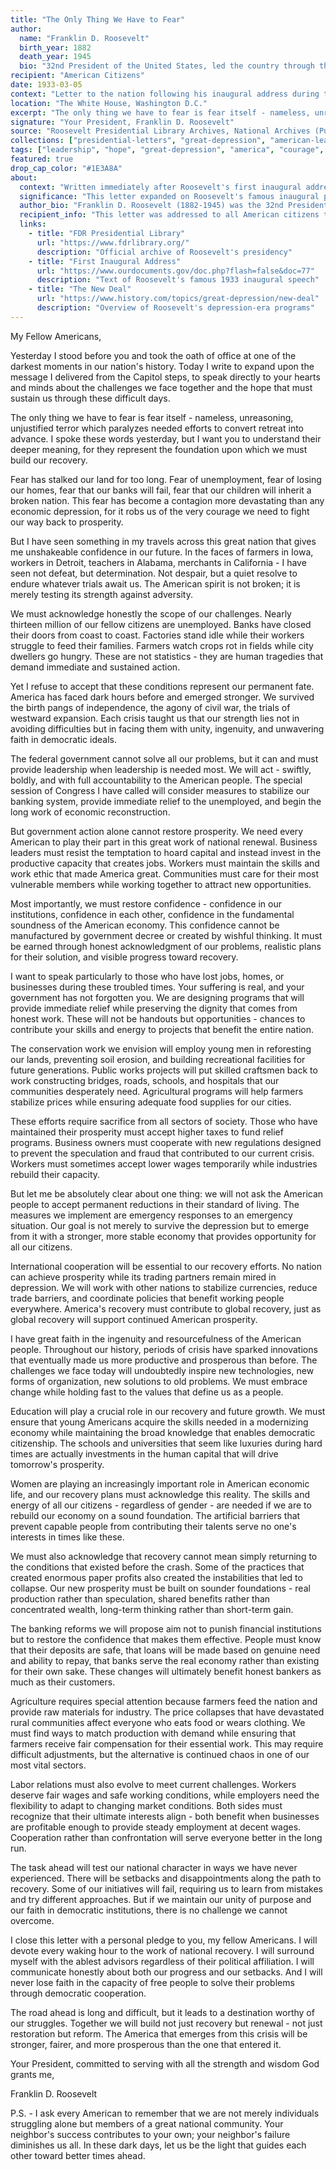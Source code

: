 ```yaml
---
title: "The Only Thing We Have to Fear"
author:
  name: "Franklin D. Roosevelt"
  birth_year: 1882
  death_year: 1945
  bio: "32nd President of the United States, led the country through the Great Depression and World War II"
recipient: "American Citizens"
date: 1933-03-05
context: "Letter to the nation following his inaugural address during the Great Depression"
location: "The White House, Washington D.C."
excerpt: "The only thing we have to fear is fear itself - nameless, unreasoning, unjustified terror which paralyzes needed efforts to convert retreat into advance."
signature: "Your President, Franklin D. Roosevelt"
source: "Roosevelt Presidential Library Archives, National Archives (Public Domain)"
collections: ["presidential-letters", "great-depression", "american-leadership", "public-service"]
tags: ["leadership", "hope", "great-depression", "america", "courage", "unity", "recovery"]
featured: true
drop_cap_color: "#1E3A8A"
about:
  context: "Written immediately after Roosevelt's first inaugural address on March 4, 1933, during the depths of the Great Depression. Banks were failing, unemployment was at 25%, and the American people were losing hope in their government and economic system."
  significance: "This letter expanded on Roosevelt's famous inaugural phrase about fear itself, outlining his vision for national recovery through collective action and renewed confidence. It marked the beginning of the New Deal era and demonstrated how leadership communication could restore public morale."
  author_bio: "Franklin D. Roosevelt (1882-1945) was the 32nd President of the United States, serving from 1933 until his death in 1945. His New Deal programs helped America recover from the Great Depression, and his leadership during World War II helped secure Allied victory."
  recipient_info: "This letter was addressed to all American citizens through newspapers and radio broadcasts, representing Roosevelt's innovative approach to direct presidential communication with the public during times of crisis."
  links:
    - title: "FDR Presidential Library"
      url: "https://www.fdrlibrary.org/"
      description: "Official archive of Roosevelt's presidency"
    - title: "First Inaugural Address"
      url: "https://www.ourdocuments.gov/doc.php?flash=false&doc=77"
      description: "Text of Roosevelt's famous 1933 inaugural speech"
    - title: "The New Deal"
      url: "https://www.history.com/topics/great-depression/new-deal"
      description: "Overview of Roosevelt's depression-era programs"
---
```


My Fellow Americans,

Yesterday I stood before you and took the oath of office at one of the darkest moments in our nation's history. Today I write to expand upon the message I delivered from the Capitol steps, to speak directly to your hearts and minds about the challenges we face together and the hope that must sustain us through these difficult days.

The only thing we have to fear is fear itself - nameless, unreasoning, unjustified terror which paralyzes needed efforts to convert retreat into advance. I spoke these words yesterday, but I want you to understand their deeper meaning, for they represent the foundation upon which we must build our recovery.

Fear has stalked our land for too long. Fear of unemployment, fear of losing our homes, fear that our banks will fail, fear that our children will inherit a broken nation. This fear has become a contagion more devastating than any economic depression, for it robs us of the very courage we need to fight our way back to prosperity.

But I have seen something in my travels across this great nation that gives me unshakeable confidence in our future. In the faces of farmers in Iowa, workers in Detroit, teachers in Alabama, merchants in California - I have seen not defeat, but determination. Not despair, but a quiet resolve to endure whatever trials await us. The American spirit is not broken; it is merely testing its strength against adversity.

We must acknowledge honestly the scope of our challenges. Nearly thirteen million of our fellow citizens are unemployed. Banks have closed their doors from coast to coast. Factories stand idle while their workers struggle to feed their families. Farmers watch crops rot in fields while city dwellers go hungry. These are not statistics - they are human tragedies that demand immediate and sustained action.

Yet I refuse to accept that these conditions represent our permanent fate. America has faced dark hours before and emerged stronger. We survived the birth pangs of independence, the agony of civil war, the trials of westward expansion. Each crisis taught us that our strength lies not in avoiding difficulties but in facing them with unity, ingenuity, and unwavering faith in democratic ideals.

The federal government cannot solve all our problems, but it can and must provide leadership when leadership is needed most. We will act - swiftly, boldly, and with full accountability to the American people. The special session of Congress I have called will consider measures to stabilize our banking system, provide immediate relief to the unemployed, and begin the long work of economic reconstruction.

But government action alone cannot restore prosperity. We need every American to play their part in this great work of national renewal. Business leaders must resist the temptation to hoard capital and instead invest in the productive capacity that creates jobs. Workers must maintain the skills and work ethic that made America great. Communities must care for their most vulnerable members while working together to attract new opportunities.

Most importantly, we must restore confidence - confidence in our institutions, confidence in each other, confidence in the fundamental soundness of the American economy. This confidence cannot be manufactured by government decree or created by wishful thinking. It must be earned through honest acknowledgment of our problems, realistic plans for their solution, and visible progress toward recovery.

I want to speak particularly to those who have lost jobs, homes, or businesses during these troubled times. Your suffering is real, and your government has not forgotten you. We are designing programs that will provide immediate relief while preserving the dignity that comes from honest work. These will not be handouts but opportunities - chances to contribute your skills and energy to projects that benefit the entire nation.

The conservation work we envision will employ young men in reforesting our lands, preventing soil erosion, and building recreational facilities for future generations. Public works projects will put skilled craftsmen back to work constructing bridges, roads, schools, and hospitals that our communities desperately need. Agricultural programs will help farmers stabilize prices while ensuring adequate food supplies for our cities.

These efforts require sacrifice from all sectors of society. Those who have maintained their prosperity must accept higher taxes to fund relief programs. Business owners must cooperate with new regulations designed to prevent the speculation and fraud that contributed to our current crisis. Workers must sometimes accept lower wages temporarily while industries rebuild their capacity.

But let me be absolutely clear about one thing: we will not ask the American people to accept permanent reductions in their standard of living. The measures we implement are emergency responses to an emergency situation. Our goal is not merely to survive the depression but to emerge from it with a stronger, more stable economy that provides opportunity for all our citizens.

International cooperation will be essential to our recovery efforts. No nation can achieve prosperity while its trading partners remain mired in depression. We will work with other nations to stabilize currencies, reduce trade barriers, and coordinate policies that benefit working people everywhere. America's recovery must contribute to global recovery, just as global recovery will support continued American prosperity.

I have great faith in the ingenuity and resourcefulness of the American people. Throughout our history, periods of crisis have sparked innovations that eventually made us more productive and prosperous than before. The challenges we face today will undoubtedly inspire new technologies, new forms of organization, new solutions to old problems. We must embrace change while holding fast to the values that define us as a people.

Education will play a crucial role in our recovery and future growth. We must ensure that young Americans acquire the skills needed in a modernizing economy while maintaining the broad knowledge that enables democratic citizenship. The schools and universities that seem like luxuries during hard times are actually investments in the human capital that will drive tomorrow's prosperity.

Women are playing an increasingly important role in American economic life, and our recovery plans must acknowledge this reality. The skills and energy of all our citizens - regardless of gender - are needed if we are to rebuild our economy on a sound foundation. The artificial barriers that prevent capable people from contributing their talents serve no one's interests in times like these.

We must also acknowledge that recovery cannot mean simply returning to the conditions that existed before the crash. Some of the practices that created enormous paper profits also created the instabilities that led to collapse. Our new prosperity must be built on sounder foundations - real production rather than speculation, shared benefits rather than concentrated wealth, long-term thinking rather than short-term gain.

The banking reforms we will propose aim not to punish financial institutions but to restore the confidence that makes them effective. People must know that their deposits are safe, that loans will be made based on genuine need and ability to repay, that banks serve the real economy rather than existing for their own sake. These changes will ultimately benefit honest bankers as much as their customers.

Agriculture requires special attention because farmers feed the nation and provide raw materials for industry. The price collapses that have devastated rural communities affect everyone who eats food or wears clothing. We must find ways to match production with demand while ensuring that farmers receive fair compensation for their essential work. This may require difficult adjustments, but the alternative is continued chaos in one of our most vital sectors.

Labor relations must also evolve to meet current challenges. Workers deserve fair wages and safe working conditions, while employers need the flexibility to adapt to changing market conditions. Both sides must recognize that their ultimate interests align - both benefit when businesses are profitable enough to provide steady employment at decent wages. Cooperation rather than confrontation will serve everyone better in the long run.

The task ahead will test our national character in ways we have never experienced. There will be setbacks and disappointments along the path to recovery. Some of our initiatives will fail, requiring us to learn from mistakes and try different approaches. But if we maintain our unity of purpose and our faith in democratic institutions, there is no challenge we cannot overcome.

I close this letter with a personal pledge to you, my fellow Americans. I will devote every waking hour to the work of national recovery. I will surround myself with the ablest advisors regardless of their political affiliation. I will communicate honestly about both our progress and our setbacks. And I will never lose faith in the capacity of free people to solve their problems through democratic cooperation.

The road ahead is long and difficult, but it leads to a destination worthy of our struggles. Together we will build not just recovery but renewal - not just restoration but reform. The America that emerges from this crisis will be stronger, fairer, and more prosperous than the one that entered it.

Your President, committed to serving with all the strength and wisdom God grants me,

Franklin D. Roosevelt

P.S. - I ask every American to remember that we are not merely individuals struggling alone but members of a great national community. Your neighbor's success contributes to your own; your neighbor's failure diminishes us all. In these dark days, let us be the light that guides each other toward better times ahead.